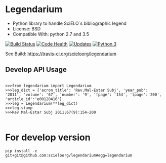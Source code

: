 Legendarium
===========

* Python library to handle SciELO`s bibliographic legend
* License: BSD
* Compatible With: python 2.7 and 3.5

[![Build Status](https://travis-ci.org/scieloorg/legendarium.svg)](https://travis-ci.org/scieloorg/legendarium)
[![Code Health](https://landscape.io/github/scieloorg/legendarium/master/landscape.svg?style=flat)](https://landscape.io/github/scieloorg/legendarium/master)
[![Updates](https://pyup.io/repos/github/scieloorg/legendarium/shield.svg)](https://pyup.io/repos/github/scieloorg/legendarium/)
[![Python 3](https://pyup.io/repos/github/scieloorg/legendarium/python-3-shield.svg)](https://pyup.io/repos/github/scieloorg/legendarium/)

See Build: https://travis-ci.org/scieloorg/legendarium


Develop API Usage
-----------------

<pre>
<code>
>>>from legendarium import Legendarium
>>>leg_dict = {'acron_title': 'Rev.Mal-Estar Subj', 'year_pub': '2011', 'volume': '67', 'number': '9', 'fpage': '154', 'lpage':'200', 'article_id':'e00120416'}
>>>leg = Legendarium(**leg_dict)
>>>leg.stamp
>>>Rev.Mal-Estar Subj 2011;67(9):154-200
</code>
</pre>


For develop version
===================

`pip install -e git+git@github.com:scieloorg/legendarium#egg=legendarium`
